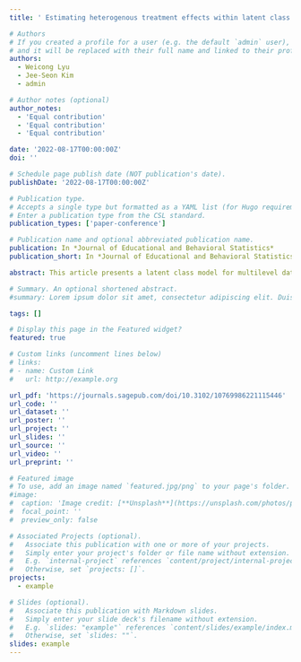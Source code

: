 ```yaml
---
title: ' Estimating heterogenous treatment effects within latent class multilevel models: A Bayesian approach'

# Authors
# If you created a profile for a user (e.g. the default `admin` user), write the username (folder name) here
# and it will be replaced with their full name and linked to their profile.
authors:
  - Weicong Lyu
  - Jee-Seon Kim
  - admin

# Author notes (optional)
author_notes:
  - 'Equal contribution'
  - 'Equal contribution'
  - 'Equal contribution'

date: '2022-08-17T00:00:00Z'
doi: ''

# Schedule page publish date (NOT publication's date).
publishDate: '2022-08-17T00:00:00Z'

# Publication type.
# Accepts a single type but formatted as a YAML list (for Hugo requirements).
# Enter a publication type from the CSL standard.
publication_types: ['paper-conference']

# Publication name and optional abbreviated publication name.
publication: In *Journal of Educational and Behavioral Statistics*
publication_short: In *Journal of Educational and Behavioral Statistics*

abstract: This article presents a latent class model for multilevel data to identify latent subgroups and estimate heterogeneous treatment effects. Unlike sequential approaches that partition data first and then estimate average treatment effects (ATEs) within classes, we employ a Bayesian procedure to jointly estimate mixing probability, selection, and outcome models so that misclassification does not obstruct estimation of treatment effects. Simulation demonstrates that the proposed method finds the correct number of latent classes, estimates class-specific treatment effects well, and provides proper posterior standard deviations and credible intervals of ATEs. We apply this method to Trends in International Mathematics and Science Study data to investigate the effects of private science lessons on achievement scores and then find two latent classes, one with zero ATE and the other with positive ATE.

# Summary. An optional shortened abstract.
#summary: Lorem ipsum dolor sit amet, consectetur adipiscing elit. Duis posuere tellus ac convallis placerat. Proin tincidunt magna sed ex sollicitudin condimentum.

tags: []

# Display this page in the Featured widget?
featured: true

# Custom links (uncomment lines below)
# links:
# - name: Custom Link
#   url: http://example.org

url_pdf: 'https://journals.sagepub.com/doi/10.3102/10769986221115446'
url_code: ''
url_dataset: ''
url_poster: ''
url_project: ''
url_slides: ''
url_source: ''
url_video: ''
url_preprint: ''

# Featured image
# To use, add an image named `featured.jpg/png` to your page's folder.
#image:
#  caption: 'Image credit: [**Unsplash**](https://unsplash.com/photos/pLCdAaMFLTE)'
#  focal_point: ''
#  preview_only: false

# Associated Projects (optional).
#   Associate this publication with one or more of your projects.
#   Simply enter your project's folder or file name without extension.
#   E.g. `internal-project` references `content/project/internal-project/index.md`.
#   Otherwise, set `projects: []`.
projects:
  - example

# Slides (optional).
#   Associate this publication with Markdown slides.
#   Simply enter your slide deck's filename without extension.
#   E.g. `slides: "example"` references `content/slides/example/index.md`.
#   Otherwise, set `slides: ""`.
slides: example
---
```


